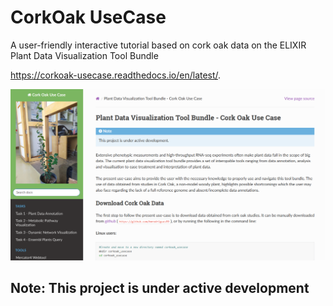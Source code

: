 # CorkOak UseCase
A user-friendly interactive tutorial based on cork oak data on the ELIXIR Plant Data Visualization Tool Bundle

https://corkoak-usecase.readthedocs.io/en/latest/.

![image](/CorkOak_UseCase_Page.png)

## Note: This project is under active development
